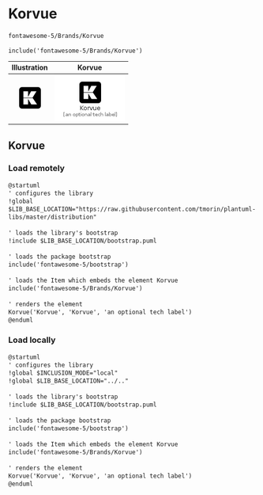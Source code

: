 # Korvue


```text
fontawesome-5/Brands/Korvue
```

```text
include('fontawesome-5/Brands/Korvue')
```



| Illustration | Korvue |
| :---: | :---: |
| ![illustration for Illustration](../../fontawesome-5/Brands/Korvue.png) | ![illustration for Korvue](../../fontawesome-5/Brands/Korvue.Local.png) |




## Korvue

### Load remotely
```plantuml
@startuml
' configures the library
!global $LIB_BASE_LOCATION="https://raw.githubusercontent.com/tmorin/plantuml-libs/master/distribution"

' loads the library's bootstrap
!include $LIB_BASE_LOCATION/bootstrap.puml

' loads the package bootstrap
include('fontawesome-5/bootstrap')

' loads the Item which embeds the element Korvue
include('fontawesome-5/Brands/Korvue')

' renders the element
Korvue('Korvue', 'Korvue', 'an optional tech label')
@enduml
```

### Load locally
```plantuml
@startuml
' configures the library
!global $INCLUSION_MODE="local"
!global $LIB_BASE_LOCATION="../.."

' loads the library's bootstrap
!include $LIB_BASE_LOCATION/bootstrap.puml

' loads the package bootstrap
include('fontawesome-5/bootstrap')

' loads the Item which embeds the element Korvue
include('fontawesome-5/Brands/Korvue')

' renders the element
Korvue('Korvue', 'Korvue', 'an optional tech label')
@enduml
```

